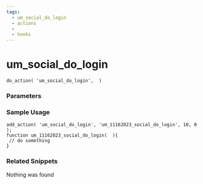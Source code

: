 ```yaml
---
tags: 
  - um_social_do_login
  - actions
  - 
  - hooks
---
```

# um\_social\_do\_login

``` php:no-line-numbers
do_action( 'um_social_do_login',  )
```
<div class='hook-sep'></div>

### Parameters

<div class='hook-sep'></div>



### Sample Usage

``` php:no-line-numbers
add_action( 'um_social_do_login', 'um_11162023_social_do_login', 10, 0 );
function um_11162023_social_do_login(  ){
 // do something
}
```
<div class='hook-sep'></div>



### Related Snippets

Nothing was found


